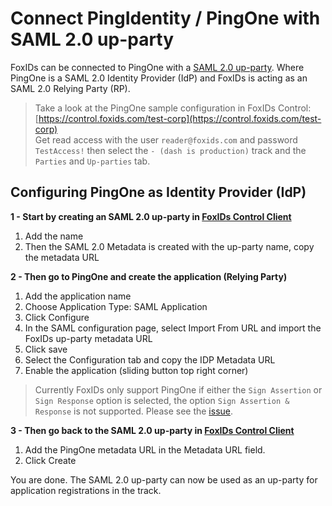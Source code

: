 # Connect PingIdentity / PingOne with SAML 2.0 up-party

FoxIDs can be connected to PingOne with a [SAML 2.0 up-party](up-party-saml-2.0.md). Where PingOne is a SAML 2.0 Identity Provider (IdP) and FoxIDs is acting as an SAML 2.0 Relying Party (RP).

> Take a look at the PingOne sample configuration in FoxIDs Control: [https://control.foxids.com/test-corp](https://control.foxids.com/test-corp)  
> Get read access with the user `reader@foxids.com` and password `TestAccess!` then select the `- (dash is production)` track and the `Parties` and `Up-parties` tab.
 
## Configuring PingOne as Identity Provider (IdP)

**1 - Start by creating an SAML 2.0 up-party in [FoxIDs Control Client](control.md#foxids-control-client)**

 1. Add the name
 2. Then the SAML 2.0 Metadata is created with the up-party name, copy the metadata URL

 **2 - Then go to PingOne and create the application (Relying Party)**

  1. Add the application name
  2. Choose Application Type: SAML Application
  3. Click Configure
  4. In the SAML configuration page, select Import From URL and import the FoxIDs up-party metadata URL
  5. Click save
  6. Select the Configuration tab and copy the IDP Metadata URL
  7. Enable the application (sliding button top right corner)


> Currently FoxIDs only support PingOne if either the `Sign Assertion` or `Sign Response` option is selected, the option `Sign Assertion & Response` is not supported. Please see the [issue](https://github.com/ITfoxtec/ITfoxtec.Identity.Saml2/issues/107).

**3 - Then go back to the SAML 2.0 up-party in [FoxIDs Control Client](control.md#foxids-control-client)**

1. Add the PingOne metadata URL in the Metadata URL field.
2. Click Create

You are done. The SAML 2.0 up-party can now be used as an up-party for application registrations in the track.